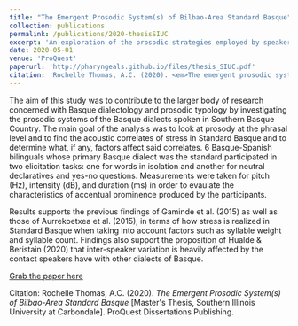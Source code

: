 ```yaml
---
title: "The Emergent Prosodic System(s) of Bilbao-Area Standard Basque"
collection: publications
permalink: /publications/2020-thesisSIUC
excerpt: 'An exploration of the prosodic strategies employed by speakers of Standard Basque.'
date: 2020-05-01
venue: 'ProQuest'
paperurl: 'http://pharyngeals.github.io/files/thesis_SIUC.pdf'
citation: 'Rochelle Thomas, A.C. (2020). <em>The emergent prosodic system(s) of bilbao-area standard basque</em> (Order No. 27833317) [Master's Thesis, Southern Illinois University at Carbondale]. ProQuest Dissertations Publishing.'
---
```

The aim of this study was to contribute to the larger body of research concerned with Basque dialectology and prosodic typology by investigating the prosodic systems of the Basque dialects spoken in Southern Basque Country. The main goal of the analysis was to look at prosody at the phrasal level and to find the acoustic correlates of stress in Standard Basque and to determine what, if any, factors affect said correlates. 6 Basque-Spanish bilinguals whose primary Basque dialect was the standard participated in two elicitation tasks: one for words in isolation and another for neutral declaratives and yes-no questions. Measurements were taken for pitch (Hz), intensity (dB), and duration (ms) in order to evaulate the characteristics of accentual prominence produced by the participants.

Results supports the previous findings of Gaminde et al. (2015) as well as those of Aurrekoetxea
et al. (2015), in terms of how stress is realized in Standard Basque when taking into account
factors such as syllable weight and syllable count. Findings also support the proposition of Hualde & Beristain (2020) that inter-speaker variation is heavily affected by the contact speakers have with other dialects of Basque.

[Grab the paper here](http://pharyngeals.github.io/files/thesisSIUC.pdf)

Citation: Rochelle Thomas, A.C. (2020). <em>The Emergent Prosodic System(s) of Bilbao-Area Standard Basque</em> [Master's Thesis, Southern Illinois University at Carbondale]. ProQuest Dissertations Publishing.
